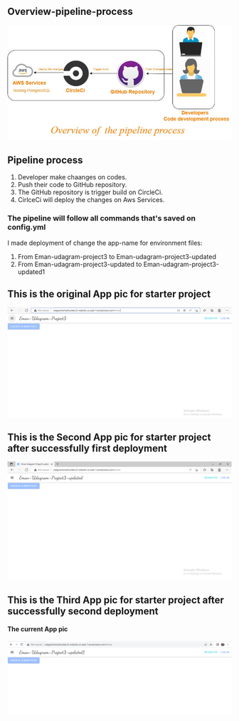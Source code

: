 ## Overview-pipeline-process
![image info](./Overview-pipeline-process.jpg)
## Pipeline process
1. Developer make chaanges on codes.
2. Push their code to GitHub repository.
3. The GitHub repository is trigger build on CircleCi.
4. CirlceCi will deploy the changes on Aws Services.
### The pipeline will follow all commands that's saved on config.yml 
I made deployment of change the app-name for environment files:
 1. From Eman-udagram-project3 to Eman-udagram-project3-updated
 2. From Eman-udagram-project3-updated to Eman-udagram-project3-updated1
## This is the original App pic for starter project
![image info](./original-app.PNG)
## This is the Second App pic for starter project after successfully first deployment
![image info](./firstappdeploy.PNG)
## This is the Third App pic for starter project after successfully second deployment
#### The current App pic
![image info](./secondappdeploy.PNG)